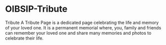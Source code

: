 # OIBSIP-Tribute
Tribute
A Tribute Page is a dedicated page celebrating the life and memory of your loved one. It is a permanent memorial where, you, family and friends can remember your loved one and share many memories and photos to celebrate their life.

